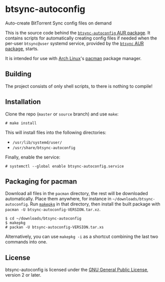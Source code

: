 btsync-autoconfig
=================
Auto-create BitTorrent Sync config files on demand

This is the source code behind the [`btsync-autoconfig` AUR package][aur]. It
contains scripts for automatically creating config files if needed when the
per-user `btsync@user` systemd service, provided by the [`btsync` AUR
package][aur-btsync], starts.

It is intended for use with [Arch Linux][arch]'s [pacman][pacman] package
manager.

Building
--------

The project consists of only shell scripts, to there is nothing to
compile!

Installation
------------

Clone the repo (`master` or `source` branch) and use `make`:

    # make install

This will install files into the following directories:

 - `/usr/lib/systemd/user/`
 - `/usr/share/btsync-autoconfig`

Finally, enable the service:

    # systemctl --global enable btsync-autoconfig.service

Packaging for pacman
--------------------

Download all files in the `pacman` directory, the rest will be
downloaded automatically. Place them anywhere, for instance in
`~/downloads/btsync-autoconfig`. Run [`makepkg`][makepkg] in that
directory, then install the built package with `pacman -U
btsync-autoconfig-VERSION.tar.xz`.

    $ cd ~/downloads/btsync-autoconfig
    $ makepkg
    # packan -U btsync-autoconfig-VERSION.tar.xs

Alternatively, you can use `makepkg -i` as a shortcut combining the last two
commands into one.


License
-------

btsync-autoconfig is licensed under the [GNU General Public License][gpl-home],
version 2 or later.


[arch]: https://www.archlinux.org
[aur]: https://aur.archlinux.org/packages/btsync-autoconfig
[aur-btsync]: https://aur.archlinux.org/packages/btsync
[btsync]: http://labs.bittorrent.com/experiments/sync.html
[gpl-home]: http://www.gnu.org/licenses/
[makepkg]: https://wiki.archlinux.org/index.php/Makepkg
[pacman]: https://wiki.archlinux.org/index.php/Pacman
